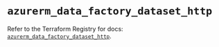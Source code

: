 # `azurerm_data_factory_dataset_http`

Refer to the Terraform Registry for docs: [`azurerm_data_factory_dataset_http`](https://registry.terraform.io/providers/hashicorp/azurerm/4.26.0/docs/resources/data_factory_dataset_http).

